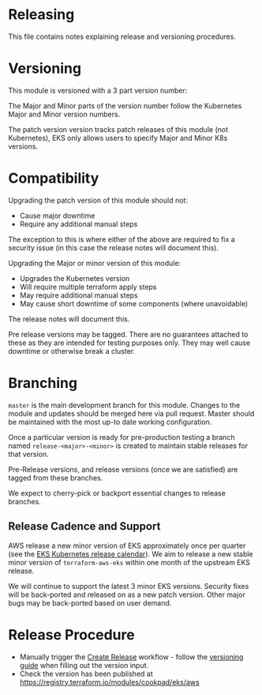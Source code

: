 # Releasing

This file contains notes explaining release and versioning procedures.

# Versioning

This module is versioned with a 3 part version number:

The Major and Minor parts of the version number follow the Kubernetes Major
and Minor version numbers.

The patch version version tracks patch releases of this module (not Kubernetes),
EKS only allows users to specify Major and Minor K8s versions.

# Compatibility

Upgrading the patch version of this module should not:

* Cause major downtime
* Require any additional manual steps

The exception to this is where either of the above are required to fix a
security issue (in this case the release notes will document this).

Upgrading the Major or minor version of this module:

* Upgrades the Kubernetes version
* Will require multiple terraform apply steps
* May require additional manual steps
* May cause short downtime of some components (where unavoidable)

The release notes will document this.

Pre release versions may be tagged. There are no guarantees attached to these
as they are intended for testing purposes only. They may well cause downtime
or otherwise break a cluster.

# Branching

`master` is the main development branch for this module. Changes to the module
and updates should be merged here via pull request. Master should be maintained
with the most up-to date working configuration.

Once a particular version is ready for pre-production testing a branch named 
`release-<major>-<minor>` is created to maintain stable releases for that version.

Pre-Release versions, and release versions (once we are satisfied) are tagged
from these branches.

We expect to cherry-pick or backport essential changes to release branches.

## Release Cadence and Support

AWS release a new minor version of EKS approximately once per quarter (see the [EKS Kubernetes release calendar](https://docs.aws.amazon.com/eks/latest/userguide/kubernetes-versions.html#kubernetes-release-calendar)). We aim to release a new stable minor version of `terraform-aws-eks` within one month of the upstream EKS release.

We will continue to support the latest 3 minor EKS versions. Security fixes will be back-ported and released on as a new patch version. Other major bugs may be back-ported based on user demand.

# Release Procedure

* Manually trigger the [Create Release](https://github.com/cookpad/terraform-aws-eks//actions?query=workflow%3A%22Create+Release%22) workflow - follow the [versioning guide](#versioning) when filling out the version input.
* Check the version has been published at https://registry.terraform.io/modules/cookpad/eks/aws
